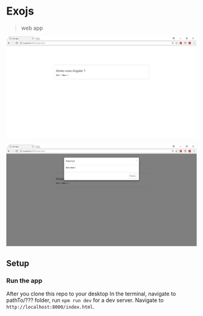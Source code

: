 # Exojs

> web app 


![Exoks Preview](prevQuest.PNG)

![Exoks Preview](prevResp.PNG)


## Setup

### Run the app
After you clone this repo to your desktop
In the terminal, navigate to pathTo/??? folder, run `npm run dev` for a dev server. Navigate to `http://localhost:8000/index.html`.
